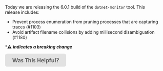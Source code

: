 Today we are releasing the 6.0.1 build of the `dotnet-monitor` tool. This release includes:

- Prevent process enumeration from pruning processes that are capturing traces (#1103)
- Avoid artifact filename collisions by adding millisecond disambiguation (#1180)

\*⚠️ **_indicates a breaking change_**

[<img src=/images/WasThisHelpful.png width="200"/>](https://www.research.net/r/DGDQWXH?src=releaseNotes)
